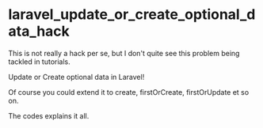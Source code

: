 # laravel_update_or_create_optional_data_hack

This is not really a hack per se, but I don't quite see this problem being tackled in tutorials.

Update or Create optional data in Laravel!

Of course you could extend it to create, firstOrCreate, firstOrUpdate et so on.

The codes explains it all.
